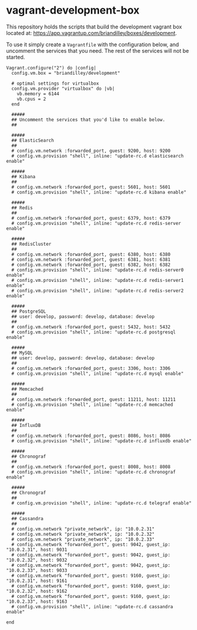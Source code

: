 # vagrant-development-box
This repository holds the scripts that build the development vagrant box located at: https://app.vagrantup.com/briandilley/boxes/development.

To use it simply create a `Vagrantfile` with the configuration below, and uncomment the services that you need.  The rest of the services will not be started.

    Vagrant.configure("2") do |config|
      config.vm.box = "briandilley/development"

      # optimal settings for virtualbox
      config.vm.provider "virtualbox" do |vb|
        vb.memory = 6144
        vb.cpus = 2
      end

      #####
      ## Uncomment the services that you'd like to enable below.
      ##

      #####
      ## ElasticSearch
      ##
      # config.vm.network :forwarded_port, guest: 9200, host: 9200
      # config.vm.provision "shell", inline: "update-rc.d elasticsearch enable"

      #####
      ## Kibana
      ##
      # config.vm.network :forwarded_port, guest: 5601, host: 5601
      # config.vm.provision "shell", inline: "update-rc.d kibana enable"

      #####
      ## Redis
      ##
      # config.vm.network :forwarded_port, guest: 6379, host: 6379
      # config.vm.provision "shell", inline: "update-rc.d redis-server enable"

      #####
      ## RedisCluster
      ##
      # config.vm.network :forwarded_port, guest: 6380, host: 6380
      # config.vm.network :forwarded_port, guest: 6381, host: 6381
      # config.vm.network :forwarded_port, guest: 6382, host: 6382
      # config.vm.provision "shell", inline: "update-rc.d redis-server0 enable"
      # config.vm.provision "shell", inline: "update-rc.d redis-server1 enable"
      # config.vm.provision "shell", inline: "update-rc.d redis-server2 enable"

      #####
      ## PostgreSQL
      ## user: develop, password: develop, database: develop
      ##
      # config.vm.network :forwarded_port, guest: 5432, host: 5432
      # config.vm.provision "shell", inline: "update-rc.d postgresql enable"

      #####
      ## MySQL
      ## user: develop, password: develop, database: develop
      ##
      # config.vm.network :forwarded_port, guest: 3306, host: 3306
      # config.vm.provision "shell", inline: "update-rc.d mysql enable"

      #####
      ## Memcached
      ##
      # config.vm.network :forwarded_port, guest: 11211, host: 11211
      # config.vm.provision "shell", inline: "update-rc.d memcached enable"

      #####
      ## InfluxDB
      ##
      # config.vm.network :forwarded_port, guest: 8086, host: 8086
      # config.vm.provision "shell", inline: "update-rc.d influxdb enable"

      #####
      ## Chronograf
      ##
      # config.vm.network :forwarded_port, guest: 8008, host: 8008
      # config.vm.provision "shell", inline: "update-rc.d chronograf enable"

      #####
      ## Chronograf
      ##
      # config.vm.provision "shell", inline: "update-rc.d telegraf enable"

      #####
      ## Cassandra
      ##
      # config.vm.network "private_network", ip: "10.0.2.31"
      # config.vm.network "private_network", ip: "10.0.2.32"
      # config.vm.network "private_network", ip: "10.0.2.33"
      # config.vm.network "forwarded_port", guest: 9042, guest_ip: "10.0.2.31", host: 9031
      # config.vm.network "forwarded_port", guest: 9042, guest_ip: "10.0.2.32", host: 9032
      # config.vm.network "forwarded_port", guest: 9042, guest_ip: "10.0.2.33", host: 9033
      # config.vm.network "forwarded_port", guest: 9160, guest_ip: "10.0.2.31", host: 9161
      # config.vm.network "forwarded_port", guest: 9160, guest_ip: "10.0.2.32", host: 9162
      # config.vm.network "forwarded_port", guest: 9160, guest_ip: "10.0.2.33", host: 9163
      # config.vm.provision "shell", inline: "update-rc.d cassandra enable"

    end
